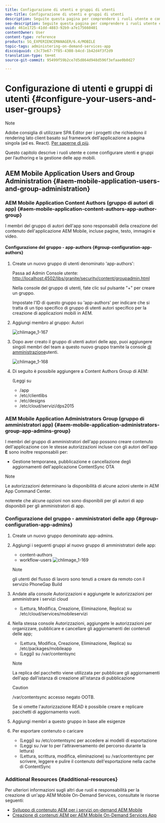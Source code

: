 ```yaml
---
title: Configurazione di utenti e gruppi di utenti
seo-title: Configurazione di utenti e gruppi di utenti
description: Seguite questa pagina per comprendere i ruoli utente e come configurare utenti e gruppi per supportare l'authoring e la gestione dell'app dei servizi on-demand per dispositivi mobili.
seo-description: Seguite questa pagina per comprendere i ruoli utente e come configurare utenti e gruppi per supportare l'authoring e la gestione dell'app dei servizi on-demand per dispositivi mobili.
uuid: 461e1725-41dd-4883-92b9-a7e175660401
contentOwner: User
content-type: reference
products: SG_EXPERIENCEMANAGER/6.4/MOBILE
topic-tags: administering-on-demand-services-app
discoiquuid: c3c73e67-7f85-4308-b4cd-1b42d4f3f2d9
translation-type: tm+mt
source-git-commit: 95499f59b2ce7d5d864d948d596f3efaae0b0d27

---
```



# Configurazione di utenti e gruppi di utenti {#configure-your-users-and-user-groups}

>[!NOTE]
>
>Adobe consiglia di utilizzare SPA Editor per i progetti che richiedono il rendering lato client basato sul framework dell&#39;applicazione a pagina singola (ad es. React). [Per saperne di più](/help/sites-developing/spa-overview.md).

Questo capitolo descrive i ruoli utente e come configurare utenti e gruppi per l’authoring e la gestione delle app mobili.

## AEM Mobile Application Users and Group Administration {#aem-mobile-application-users-and-group-administration}

### AEM Mobile Application Content Authors (gruppo di autori di app) {#aem-mobile-application-content-authors-app-author-group}

I membri del gruppo di autori dell&#39;app sono responsabili della creazione del contenuto dell&#39;applicazione AEM Mobile, incluse pagine, testo, immagini e video.

#### Configurazione del gruppo - app-authors {#group-configuration-app-authors}

1. Create un nuovo gruppo di utenti denominato &#39;app-authors&#39;:

   Passa ad Admin Console utente: [http://localhost:4502/libs/granite/security/content/groupadmin.html](http://localhost:4502/libs/granite/security/content/groupadmin.html)

   Nella console del gruppo di utenti, fate clic sul pulsante &quot;+&quot; per creare un gruppo.

   Impostate l&#39;ID di questo gruppo su &#39;app-authors&#39; per indicare che si tratta di un tipo specifico di gruppo di utenti autori specifico per la creazione di applicazioni mobili in AEM.

1. Aggiungi membro al gruppo: Autori

   ![chlimage_1-167](assets/chlimage_1-167.png)

1. Dopo aver creato il gruppo di utenti autori delle app, puoi aggiungere singoli membri del team a questo nuovo gruppo tramite la console [di amministrazione](http://localhost:4502/libs/granite/security/content/useradmin.md)utenti.

   ![chlimage_1-168](assets/chlimage_1-168.png)

1. Di seguito è possibile aggiungere a Content Authors Group di AEM:

   (Leggi su

   * /app
   *  /etc/clientlibs
   *  /etc/designs
   * /etc/cloud/servizi/dps2015

### AEM Mobile Application Administrators Group (gruppo di amministratori app) {#aem-mobile-application-administrators-group-app-admins-group}

I membri del gruppo di amministratori dell&#39;app possono creare contenuto dell&#39;applicazione con le stesse autorizzazioni incluse con gli autori dell&#39;app **E** sono inoltre responsabili per:

* Gestione temporanea, pubblicazione e cancellazione degli aggiornamenti dell&#39;applicazione ContentSync OTA

>[!NOTE]
>
>Le autorizzazioni determinano la disponibilità di alcune azioni utente in AEM App Command Center.
>
>noterete che alcune opzioni non sono disponibili per gli autori di app disponibili per gli amministratori di app.

### Configurazione del gruppo - amministratori delle app {#group-configuration-app-admins}

1. Create un nuovo gruppo denominato app-admins.
1. Aggiungi i seguenti gruppi al nuovo gruppo di amministratori delle app:

   * content-authors
   * workflow-users
   ![chlimage_1-169](assets/chlimage_1-169.png)

   >[!NOTE]
   >
   >gli utenti del flusso di lavoro sono tenuti a creare da remoto con il servizio PhoneGap Build

1. Andate alla console [](http://localhost:4502/useradmin) Autorizzazioni e aggiungete le autorizzazioni per amministrare i servizi cloud

   * (Lettura, Modifica, Creazione, Eliminazione, Replica) su /etc/cloud/services/mobileservizi

1. Nella stessa console Autorizzazioni, aggiungete le autorizzazioni per organizzare, pubblicare e cancellare gli aggiornamenti dei contenuti delle app;

   * (Lettura, Modifica, Creazione, Eliminazione, Replica) su /etc/packages/mobileapp
   * (Leggi) su /var/contentsync
   >[!NOTE]
   >
   >La replica del pacchetto viene utilizzata per pubblicare gli aggiornamenti dell&#39;app dall&#39;istanza di creazione all&#39;istanza di pubblicazione

   >[!CAUTION]
   >
   >/var/contentsync accesso negato OOTB.
   >
   >Se si omette l&#39;autorizzazione READ è possibile creare e replicare pacchetti di aggiornamento vuoti.

1. Aggiungi membri a questo gruppo in base alle esigenze
1. Per esportare contenuto o caricare

   * (Leggi) su /etc/contentsync per accedere ai modelli di esportazione
   * (Leggi su /var to per l&#39;attraversamento del percorso durante la lettura)
   * (Lettura, scrittura, modifica, eliminazione) su /var/contentsync per scrivere, leggere e pulire il contenuto dell&#39;esportazione nella cache di ContentSync

### Additional Resources {#additional-resources}

Per ulteriori informazioni sugli altri due ruoli e responsabilità per la creazione di un&#39;app AEM Mobile On-Demand Services, consultate le risorse seguenti:

* [Sviluppo di contenuto AEM per i servizi on-demand AEM Mobile](/help/mobile/aem-mobile-on-demand.md)
* [Creazione di contenuti AEM per AEM Mobile On-Demand Services App](/help/mobile/mobile-apps-ondemand.md)

